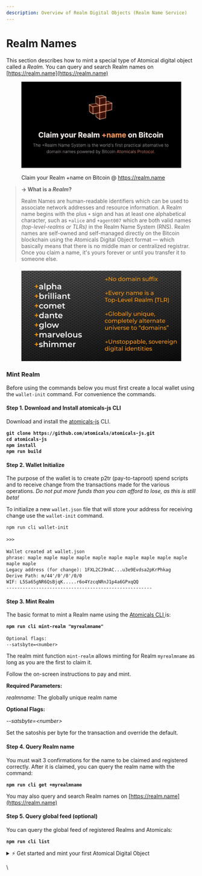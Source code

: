 ```yaml
---
description: Overview of Realm Digital Objects (Realm Name Service)
---
```


# Realm Names

This section describes how to mint a special type of Atomical digital object called a _Realm._ You can query and search Realm names on [https://realm.name](https://realm.name)

<figure><img src="../.gitbook/assets/banner2.png" alt=""><figcaption><p>Claim your Realm +name on Bitcoin @ <a href="https://realm.name">https://realm.name</a></p></figcaption></figure>

> **-> What is a **_**Realm**_**?**
>
> Realm Names are human-readable identifiers which can be used to associate network addresses and resource information. A Realm name begins with the plus `+` sign and has at least one alphabetical character, such as `+alice` and `+agent007` which are both valid names _(top-level-realms or TLRs)_ in the Realm Name System (RNS). Realm names are self-owned and self-managed directly on the Bitcoin blockchain using the Atomicals Digital Object format — which basically means that there is no middle man or centralized registrar. Once you claim a name, it's yours forever or until you transfer it to someone else.

###

<figure><img src="../.gitbook/assets/WhatsApp Image 2023-12-12 at 9.35.08 AM (1).jpeg" alt=""><figcaption></figcaption></figure>

### Mint Realm

Before using the commands below you must first create a local wallet using the `wallet-init` command. For convenience the commands.

#### Step 1. Download and Install atomicals-js CLI

Download and install the [atomicals-js](https://github.com/atomicals/atomicals-js) CLI.

<pre><code><strong>git clone https://github.com/atomicals/atomicals-js.git
</strong><strong>cd atomicals-js
</strong><strong>npm install
</strong><strong>npm run build
</strong></code></pre>

#### Step 2. Wallet Initialize

The purpose of the wallet is to create p2tr (pay-to-taproot) spend scripts and to receive change from the transactions made for the various operations. _Do not put more funds than you can afford to lose, as this is still beta!_

To initialize a new `wallet.json` file that will store your address for receiving change use the `wallet-init` command.

```
npm run cli wallet-init

>>>

Wallet created at wallet.json
phrase: maple maple maple maple maple maple maple maple maple maple maple maple
Legacy address (for change): 1FXL2CJ9nAC...u3e9Evdsa2pKrPhkag
Derive Path: m/44'/0'/0'/0/0
WIF: L5Sa65gNR6QsBjqK.....r6o4YzcqNRnJ1p4a6GPxqQQ
------------------------------------------------------
```

#### Step 3. Mint Realm

The basic format to mint a Realm name using the [Atomicals CLI ](../reference-and-tools/javascript-library-cli.md)is:

<pre><code><strong>npm run cli mint-realm "myrealmname"
</strong>
Optional flags:
--satsbyte=&#x3C;number>
</code></pre>

The realm mint function `mint-realm` allows minting for Realm `myrealmname` as long as you are the first to claim it.

Follow the on-screen instructions to pay and mint.

**Required Parameters:**

_realmname:_ The globally unique realm name

**Optional Flags:**

_--satsbyte=\<number>_

Set the satoshis per byte for the transaction and override the default.

#### Step 4. Query Realm name

You must wait 3 confirmations for the name to be claimed and registered correctly. After it is claimed, you can query the realm name with the command:

<pre><code><strong>npm run cli get +myrealmname
</strong></code></pre>

You may also query and search Realm names on [https://realm.name](https://realm.name)

#### Step 5. Query global feed (optional)

You can query the global feed of registered Realms and Atomicals:

<pre><code><strong>npm run cli list
</strong></code></pre>

<details>

<summary>⚡ Get started and mint your first Atomical Digital Object</summary>

[Download and install the Atomicals Javascript CLI tool](https://github.com/atomicals/atomicals-js) and follow the quick start instructions to mint your NFT, Collection, or Realm name in less than 2 minutes.

</details>





\


